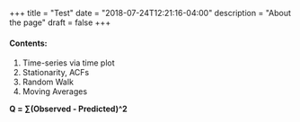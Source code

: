 +++
title = "Test"
date = "2018-07-24T12:21:16-04:00"
description = "About the page"
draft = false
+++


#### Contents:
1. Time-series via time plot
2. Stationarity, ACFs
3. Random Walk
4. Moving Averages

**Q = $\sum$(Observed - Predicted)^2**
